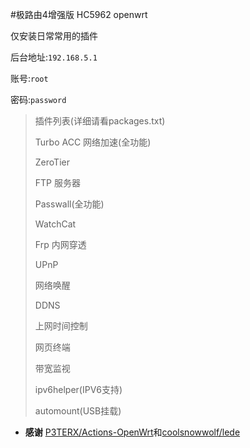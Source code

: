 #极路由4增强版 HC5962 openwrt

仅安装日常常用的插件

后台地址:`192.168.5.1`

账号:`root`

密码:`password`

>插件列表(详细请看packages.txt)
>
>Turbo ACC 网络加速(全功能)
>
>ZeroTier
>
>FTP 服务器
>
>Passwall(全功能)
>
>WatchCat
>
>Frp 内网穿透
>
>UPnP
>
>网络唤醒
>
>DDNS
>
>上网时间控制
>
>网页终端
>
>带宽监视
>
>ipv6helper(IPV6支持)
>
>automount(USB挂载)

- **感谢** [P3TERX/Actions-OpenWrt](https://github.com/P3TERX/Actions-OpenWrt)和[coolsnowwolf/lede](https://github.com/coolsnowwolf/lede)
